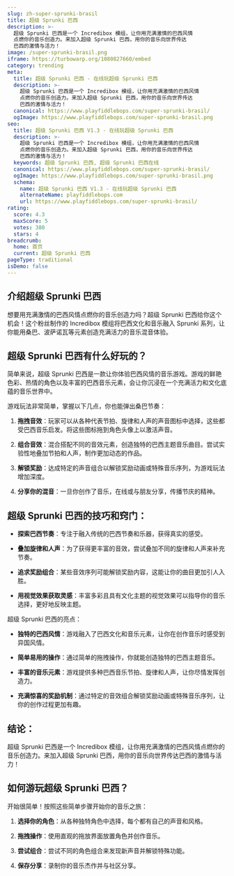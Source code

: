 ```yaml
---
slug: zh-super-sprunki-brasil
title: 超级 Sprunki 巴西
description: >-
  超级 Sprunki 巴西是一个 Incredibox 模组，让你用充满激情的巴西风情
  点燃你的音乐创造力。来加入超级 Sprunki 巴西，用你的音乐向世界传达
  巴西的激情与活力！
image: /super-sprunki-brasil.png
iframe: https://turbowarp.org/1080827660/embed
category: trending
meta:
  title: 超级 Sprunki 巴西 - 在线玩超级 Sprunki 巴西
  description: >-
    超级 Sprunki 巴西是一个 Incredibox 模组，让你用充满激情的巴西风情
    点燃你的音乐创造力。来加入超级 Sprunki 巴西，用你的音乐向世界传达
    巴西的激情与活力！
  canonical: https://www.playfiddlebops.com/super-sprunki-brasil/
  ogImage: https://www.playfiddlebops.com/super-sprunki-brasil.png
seo:
  title: 超级 Sprunki 巴西 V1.3 - 在线玩超级 Sprunki 巴西
  description: >-
    超级 Sprunki 巴西是一个 Incredibox 模组，让你用充满激情的巴西风情
    点燃你的音乐创造力。来加入超级 Sprunki 巴西，用你的音乐向世界传达
    巴西的激情与活力！
  keywords: 超级 Sprunki 巴西, 超级 Sprunki 巴西在线
  canonical: https://www.playfiddlebops.com/super-sprunki-brasil/
  ogImage: https://www.playfiddlebops.com/super-sprunki-brasil.png
  schema:
    name: 超级 Sprunki 巴西 V1.3 - 在线玩超级 Sprunki 巴西
    alternateName: playfiddlebops.com
    url: https://www.playfiddlebops.com/super-sprunki-brasil/
rating:
  score: 4.3
  maxScore: 5
  votes: 380
  stars: 4
breadcrumb:
  home: 首页
  current: 超级 Sprunki 巴西
pageType: traditional
isDemo: false
---
```


## 介绍超级 Sprunki 巴西

想要用充满激情的巴西风情点燃你的音乐创造力吗？超级 Sprunki 巴西给你这个机会！这个粉丝制作的 Incredibox 模组将巴西文化和音乐融入 Sprunki 系列，让你能用桑巴、波萨诺瓦等元素创造充满活力的音乐混音体验。

## 超级 Sprunki 巴西有什么好玩的？

简单来说，超级 Sprunki 巴西是一款让你体验巴西风情的音乐游戏。游戏的鲜艳色彩、热情的角色以及丰富的巴西音乐元素，会让你沉浸在一个充满活力和文化底蕴的音乐世界中。

游戏玩法非常简单，掌握以下几点，你也能弹出桑巴节奏：

1. **拖拽音效**：玩家可以从各种代表节拍、旋律和人声的声音图标中选择，这些都受巴西音乐启发。将这些图标拖到角色头像上以激活声音。

1. **组合音效**：混合搭配不同的音效元素，创造独特的巴西主题音乐曲目。尝试实验性地叠加节拍和人声，制作更加动态的作品。

1. **解锁奖励**：达成特定的声音组合以解锁奖励动画或特殊音乐序列，为游戏玩法增加深度。

1. **分享你的混音**：一旦你创作了音乐，在线或与朋友分享，传播节庆的精神。

## 超级 Sprunki 巴西的技巧和窍门：

- **探索巴西节奏**：专注于融入传统的巴西节奏和乐器，获得真实的感受。

- **叠加旋律和人声**：为了获得更丰富的音效，尝试叠加不同的旋律和人声来补充节奏。

- **追求奖励组合**：某些音效序列可能解锁奖励内容，这能让你的曲目更加引人入胜。

- **用视觉效果获取灵感**：丰富多彩且具有文化主题的视觉效果可以指导你的音乐选择，更好地反映主题。

超级 Sprunki 巴西的亮点：

- **独特的巴西风情**：游戏融入了巴西文化和音乐元素，让你在创作音乐时感受到异国风情。

- **简单易用的操作**：通过简单的拖拽操作，你就能创造独特的巴西主题音乐。

- **丰富的音乐元素**：游戏提供多种巴西音乐节拍、旋律和人声，让你尽情发挥创造力。

- **充满惊喜的奖励机制**：通过特定的音效组合解锁奖励动画或特殊音乐序列，让你的创作过程更加有趣。

## 结论：

超级 Sprunki 巴西是一个 Incredibox 模组，让你用充满激情的巴西风情点燃你的音乐创造力。来加入超级 Sprunki 巴西，用你的音乐向世界传达巴西的激情与活力！

## 如何游玩超级 Sprunki 巴西？

开始很简单！按照这些简单步骤开始你的音乐之旅：

1. **选择你的角色**：从各种独特角色中选择，每个都有自己的声音和风格。

1. **拖拽操作**：使用直观的拖放界面放置角色并创作音乐。

1. **尝试组合**：尝试不同的角色组合来发现新声音并解锁特殊功能。

1. **保存分享**：录制你的音乐杰作并与社区分享。